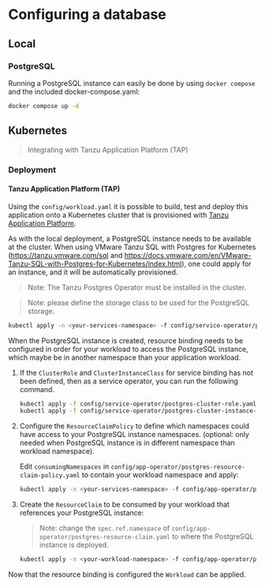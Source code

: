 # Configuring a database

## Local

### PostgreSQL

Running a PostgreSQL instance can easily be done by using `docker compose` and the included docker-compose.yaml:

```bash
docker compose up -d
```

## Kubernetes

> Integrating with Tanzu Application Platform (TAP)

### Deployment

#### Tanzu Application Platform (TAP)

Using the `config/workload.yaml` it is possible to build, test and deploy this application onto a
Kubernetes cluster that is provisioned with [Tanzu Application Platform](https://tanzu.vmware.com/application-platform).

As with the local deployment, a PostgreSQL instance needs to be available at the cluster.
When using VMware Tanzu SQL with Postgres for Kubernetes (<https://tanzu.vmware.com/sql> and <https://docs.vmware.com/en/VMware-Tanzu-SQL-with-Postgres-for-Kubernetes/index.html>),
one could apply for an instance, and it will be automatically provisioned.

> Note: The Tanzu Postgres Operator must be installed in the cluster.

> Note: please define the storage class to be used for the PostgreSQL storage.

```bash
kubectl apply -n <your-services-namespace> -f config/service-operator/postgres.yaml
```

When the PostgreSQL instance is created, resource binding needs to be configured in order for your workload to access
the PostgreSQL instance, which maybe be in another namespace than your application workload.

1. If the `ClusterRole` and `ClusterInstanceClass` for service binding has not been defined, then as a service operator, you can run the following command.

   ```bash
   kubectl apply -f config/service-operator/postgres-cluster-role.yaml
   kubectl apply -f config/service-operator/postgres-cluster-instance-class.yaml
   ```

2. Configure the `ResourceClaimPolicy` to define which namespaces could have access to your PostgreSQL instance namespaces.
   (optional: only needed when PostgreSQL instance is in different namespace than workload namespace).

   Edit `consumingNamespaces` in `config/app-operator/postgres-resource-claim-policy.yaml` to contain your workload namespace and apply:

   ```bash
   kubectl apply -n <your-services-namespace> -f config/app-operator/postgres-resource-claim-policy.yaml
   ```

3. Create the `ResourceClaim` to be consumed by your workload that references your PostgreSQL instance:
   > Note: change the `spec.ref.namespace` of `config/app-operator/postgres-resource-claim.yaml` to where the PostgreSQL instance is deployed.

   ```bash
   kubectl apply -n <your-workload-namespace> -f config/app-operator/postgres-resource-claim.yaml
   ```

Now that the resource binding is configured the `Workload` can be applied.

